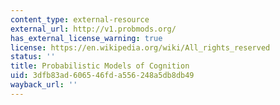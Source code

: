 ```yaml
---
content_type: external-resource
external_url: http://v1.probmods.org/
has_external_license_warning: true
license: https://en.wikipedia.org/wiki/All_rights_reserved
status: ''
title: Probabilistic Models of Cognition
uid: 3dfb83ad-6065-46fd-a556-248a5db8db49
wayback_url: ''
---
```

